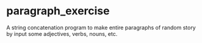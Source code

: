 # paragraph_exercise

A string concatenation program to make entire paragraphs of random story by input some adjectives, verbs, nouns, etc.
